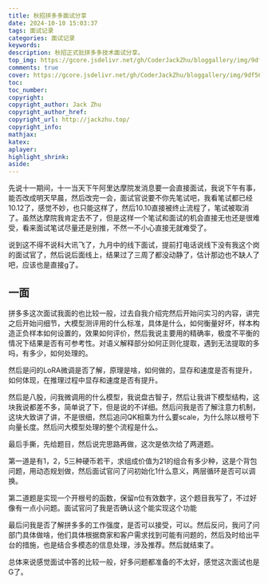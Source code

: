 ```yaml
---
title: 秋招拼多多面试分享
date: 2024-10-10 15:03:37
tags: 面试记录
categories: 面试记录
keywords: 
description: 秋招正式批拼多多技术面试分享。
top_img: https://gcore.jsdelivr.net/gh/CoderJackZhu/bloggallery/img/9df566a73df3459ced3a41e6a9b124c4.jpeg
comments: true
cover: https://gcore.jsdelivr.net/gh/CoderJackZhu/bloggallery/img/9df566a73df3459ced3a41e6a9b124c4.jpeg
toc:
toc_number:
copyright:
copyright_author: Jack Zhu
copyright_author_href: 
copyright_url: http://jackzhu.top/
copyright_info: 
mathjax: 
katex: 
aplayer: 
highlight_shrink: 
aside: 
---
```


先说十一期间，十一当天下午阿里达摩院发消息要一会直接面试，我说下午有事，能否改成明天早晨，然后改完一会，面试官说要不你先笔试吧，我看笔试都已经10.12了，感觉不妙，也只能这样了，然后10.10直接被终止流程了，笔试被取消了。虽然达摩院我肯定去不了，但是这样一个笔试和面试的机会直接无也还是很难受，看来面试笔试尽量还是别推，不然一不小心直接无就难受了。

说到这不得不说科大讯飞了，九月中的线下面试，提前打电话说线下没有我这个岗的面试官了，然后说后面线上，结果过了三周了都没动静了，估计那边也不缺人了吧，应该也是直接g了。

## 一面

拼多多这次面试我面的也比较一般，过去自我介绍完然后开始问实习的内容，讲完之后开始问细节，大模型测评用的什么标准，具体是什么，如何衡量好坏，样本构造正负样本如何设置的，效果如何评价，然后我说主要用的精确率，极度不平衡的情况下结果是否有可参考性。对语义解释部分如何正则化提取，遇到无法提取的多吗，有多少，如何处理的。

然后是问的LoRA微调是否了解，原理是啥，如何做的，显存和速度是否有提升，如何体现，在推理过程中显存和速度是否有提升。

然后是八股，问我微调用的什么模型，我说盘古智子，然后让我讲下模型结构，这块我说都差不多，简单说了下，但是说的不详细。然后问我是否了解注意力机制，这块大致讲了讲，不是很细，然后追问QK相乘为什么要scale，为什么除以根号下向量长度。然后问大模型处理的整个流程是什么。

最后手撕，先给题目，然后说完思路再做，这次是依次给了两道题。

第一道是有1，2，5三种硬币若干，求组成价值为21的组合有多少种，这是个背包问题，用动态规划做，然后面试官问了问初始化1什么意义，两层循环是否可以调换。

第二道题是实现一个开根号的函数，保留n位有效数字，这个题目我写了，不过好像有一点小问题。面试官问了我是否确认这个能实现这个功能

最后问我是否了解拼多多的工作强度，是否可以接受，可以。然后反问，我问了问部门具体做啥，他们具体根据商家和客户需求找到可能有问题的，然后及时给出平台的措施，也是结合多模态的信息处理，涉及推荐。然后就结束了。

总体来说感觉面试中答的比较一般，好多问题都准备的不太好，感觉这次面试也是G了。